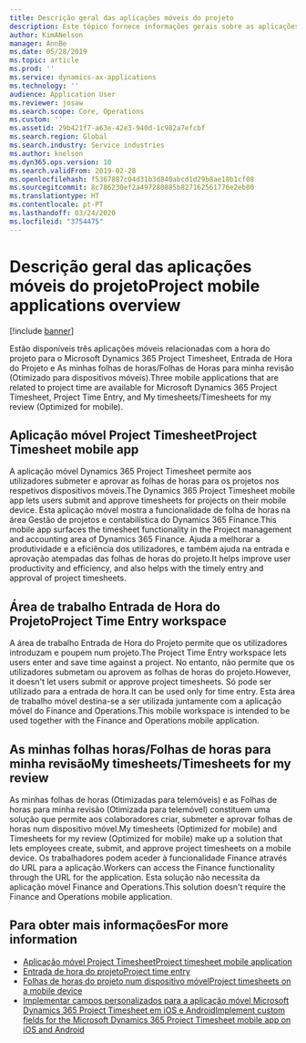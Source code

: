 ```yaml
---
title: Descrição geral das aplicações móveis do projeto
description: Este tópico fornece informações gerais sobre as aplicações relacionadas com o tempo do projeto para o Microsoft Dynamics 365 Project Timesheet, Entrada de Hora do Projeto e As minhas folhas de horas/Folhas de Horas que estão disponíveis num dispositivo móvel.
author: KimANelson
manager: AnnBe
ms.date: 05/28/2019
ms.topic: article
ms.prod: ''
ms.service: dynamics-ax-applications
ms.technology: ''
audience: Application User
ms.reviewer: josaw
ms.search.scope: Core, Operations
ms.custom: ''
ms.assetid: 29b421f7-a63e-42e3-940d-1c982a7efcbf
ms.search.region: Global
ms.search.industry: Service industries
ms.author: knelson
ms.dyn365.ops.version: 10
ms.search.validFrom: 2019-02-28
ms.openlocfilehash: f5367887c04d31b3d840abcd1d29b8ae18b1cf08
ms.sourcegitcommit: 8c786230ef2a497280885b827162561776e2eb00
ms.translationtype: HT
ms.contentlocale: pt-PT
ms.lasthandoff: 03/24/2020
ms.locfileid: "3754475"
---
```

# <a name="project-mobile-applications-overview"></a><span data-ttu-id="21db2-103">Descrição geral das aplicações móveis do projeto</span><span class="sxs-lookup"><span data-stu-id="21db2-103">Project mobile applications overview</span></span>

[!include [banner](../includes/banner.md)]

<span data-ttu-id="21db2-104">Estão disponíveis três aplicações móveis relacionadas com a hora do projeto para o Microsoft Dynamics 365 Project Timesheet, Entrada de Hora do Projeto e As minhas folhas de horas/Folhas de Horas para minha revisão (Otimizado para dispositivos móveis).</span><span class="sxs-lookup"><span data-stu-id="21db2-104">Three mobile applications that are related to project time are available for Microsoft Dynamics 365 Project Timesheet, Project Time Entry, and My timesheets/Timesheets for my review (Optimized for mobile).</span></span>

## <a name="project-timesheet-mobile-app"></a><span data-ttu-id="21db2-105">Aplicação móvel Project Timesheet</span><span class="sxs-lookup"><span data-stu-id="21db2-105">Project Timesheet mobile app</span></span>

<span data-ttu-id="21db2-106">A aplicação móvel Dynamics 365 Project Timesheet permite aos utilizadores submeter e aprovar as folhas de horas para os projetos nos respetivos dispositivos móveis.</span><span class="sxs-lookup"><span data-stu-id="21db2-106">The Dynamics 365 Project Timesheet mobile app lets users submit and approve timesheets for projects on their mobile device.</span></span> <span data-ttu-id="21db2-107">Esta aplicação móvel mostra a funcionalidade de folha de horas na área Gestão de projetos e contabilística do Dynamics 365 Finance.</span><span class="sxs-lookup"><span data-stu-id="21db2-107">This mobile app surfaces the timesheet functionality in the Project management and accounting area of Dynamics 365 Finance.</span></span> <span data-ttu-id="21db2-108">Ajuda a melhorar a produtividade e a eficiência dos utilizadores, e também ajuda na entrada e aprovação atempadas das folhas de horas do projeto.</span><span class="sxs-lookup"><span data-stu-id="21db2-108">It helps improve user productivity and efficiency, and also helps with the timely entry and approval of project timesheets.</span></span>

## <a name="project-time-entry-workspace"></a><span data-ttu-id="21db2-109">Área de trabalho Entrada de Hora do Projeto</span><span class="sxs-lookup"><span data-stu-id="21db2-109">Project Time Entry workspace</span></span>

<span data-ttu-id="21db2-110">A área de trabalho Entrada de Hora do Projeto permite que os utilizadores introduzam e poupem num projeto.</span><span class="sxs-lookup"><span data-stu-id="21db2-110">The Project Time Entry workspace lets users enter and save time against a project.</span></span> <span data-ttu-id="21db2-111">No entanto, não permite que os utilizadores submetam ou aprovem as folhas de horas do projeto.</span><span class="sxs-lookup"><span data-stu-id="21db2-111">However, it doesn't let users submit or approve project timesheets.</span></span> <span data-ttu-id="21db2-112">Só pode ser utilizado para a entrada de hora.</span><span class="sxs-lookup"><span data-stu-id="21db2-112">It can be used only for time entry.</span></span> <span data-ttu-id="21db2-113">Esta área de trabalho móvel destina-se a ser utilizada juntamente com a aplicação móvel do Finance and Operations.</span><span class="sxs-lookup"><span data-stu-id="21db2-113">This mobile workspace is intended to be used together with the Finance and Operations mobile application.</span></span>

## <a name="my-timesheetstimesheets-for-my-review"></a><span data-ttu-id="21db2-114">As minhas folhas horas/Folhas de horas para minha revisão</span><span class="sxs-lookup"><span data-stu-id="21db2-114">My timesheets/Timesheets for my review</span></span>

<span data-ttu-id="21db2-115">As minhas folhas de horas (Otimizadas para telemóveis) e as Folhas de horas para minha revisão (Otimizada para telemóvel) constituem uma solução que permite aos colaboradores criar, submeter e aprovar folhas de horas num dispositivo móvel.</span><span class="sxs-lookup"><span data-stu-id="21db2-115">My timesheets (Optimized for mobile) and Timesheets for my review (Optimized for mobile) make up a solution that lets employees create, submit, and approve project timesheets on a mobile device.</span></span> <span data-ttu-id="21db2-116">Os trabalhadores podem aceder à funcionalidade Finance através do URL para a aplicação.</span><span class="sxs-lookup"><span data-stu-id="21db2-116">Workers can access the Finance functionality through the URL for the application.</span></span> <span data-ttu-id="21db2-117">Esta solução não necessita da aplicação móvel Finance and Operations.</span><span class="sxs-lookup"><span data-stu-id="21db2-117">This solution doesn't require the Finance and Operations mobile application.</span></span>

## <a name="for-more-information"></a><span data-ttu-id="21db2-118">Para obter mais informações</span><span class="sxs-lookup"><span data-stu-id="21db2-118">For more information</span></span>

- [<span data-ttu-id="21db2-119">Aplicação móvel Project Timesheet</span><span class="sxs-lookup"><span data-stu-id="21db2-119">Project timesheet mobile application</span></span>](project-timesheet.md)
- [<span data-ttu-id="21db2-120">Entrada de hora do projeto</span><span class="sxs-lookup"><span data-stu-id="21db2-120">Project time entry</span></span>]( project-time-entry-mobile-workspace.md)
- [<span data-ttu-id="21db2-121">Folhas de horas do projeto num dispositivo móvel</span><span class="sxs-lookup"><span data-stu-id="21db2-121">Project timesheets on a mobile device</span></span>](Mobile-timesheets.md)
- [<span data-ttu-id="21db2-122">Implementar campos personalizados para a aplicação móvel Microsoft Dynamics 365 Project Timesheet em iOS e Android</span><span class="sxs-lookup"><span data-stu-id="21db2-122">Implement custom fields for the Microsoft Dynamics 365 Project Timesheet mobile app on iOS and Android</span></span>](custom-fields-mobile.md)
